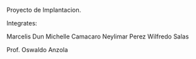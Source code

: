 Proyecto de Implantacion.

Integrates:

Marcelis Dun
Michelle Camacaro
Neylimar Perez
Wilfredo Salas

Prof. Oswaldo Anzola
